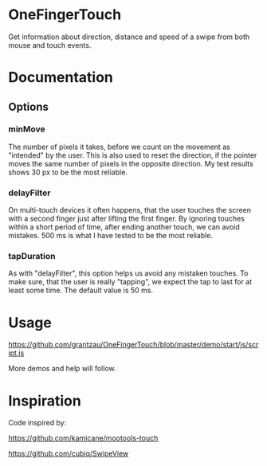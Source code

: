 # OneFingerTouch

Get information about direction, distance and speed of a swipe from both mouse and touch events.

# Documentation

## Options

### minMove

The number of pixels it takes, before we count on the movement as "intended" by the user. This is also used to reset the direction, if the pointer moves the same number of pixels in the opposite direction. My test results shows 30 px to be the most reliable.

### delayFilter

On multi-touch devices it often happens, that the user touches the screen with a second finger just after lifting the first finger. By ignoring touches within a short period of time, after ending another touch, we can avoid mistakes. 500 ms is what I have tested to be the most reliable.

### tapDuration

As with "delayFilter", this option helps us avoid any mistaken touches. To make sure, that the user is really "tapping", we expect the tap to last for at least some time. The default value is 50 ms.

# Usage

https://github.com/grantzau/OneFingerTouch/blob/master/demo/start/js/script.js

More demos and help will follow.

# Inspiration

Code inspired by:

https://github.com/kamicane/mootools-touch

https://github.com/cubiq/SwipeView